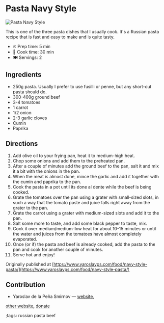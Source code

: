 # Pasta Navy Style

![Pasta Navy Style](pix/pasta-navy-style.webp)

This is one of the three pasta dishes that I usually cook. It's a Russian pasta
recipe that is fast and easy to make and is quite tasty.

- ⏲ Prep time: 5 min
- 🍳 Cook time: 30 min
- 🍽 Servings: 2

## Ingredients

- 250g pasta. Usually I prefer to use fusilli or penne, but any short-cut pasta should do.
- 300-400g ground beef
- 3-4 tomatoes
- 1 carrot
- 1/2 onion
- 2-3 garlic cloves
- Cumin
- Paprika

## Directions

1. Add olive oil to your frying pan, heat it to medium-high heat.
2. Chop some onions and add them to the preheated pan.
3. After a couple of minutes add the ground beef to the pan, salt it and mix it a bit with the onions in the pan.
4. When the meat is almost done, mince the garlic and add it together with the cumin and paprika to the pan.
5. Cook the pasta in a pot until its done al dente while the beef is being cooked.
6. Grate the tomatoes over the pan using a grater with small-sized slots, in such a way that the tomato paste and juice falls right away from the grater to the pan.
7. Grate the carrot using a grater with medium-sized slots and add it to the pan.
8. Salt some more to taste, and add some black pepper to taste, mix.
9. Cook it over medium/medium-low heat for about 10-15 minutes or until the water and juices from the tomatoes have almost completely evaporated.
10. Once (or if) the pasta and beef is already cooked, add the pasta to the pan and cook for another couple of minutes.
11. Serve hot and enjoy!

Originally published at [https://www.yaroslavps.com/food/navy-style-pasta/](https://www.yaroslavps.com/food/navy-style-pasta/)

## Contribution

- Yaroslav de la Peña Smirnov — [website](https://www.yaroslavps.com/),

[other website](https://saucesource.cc/),
[donate](https://www.yaroslavps.com/donate)

;tags: russian pasta beef
